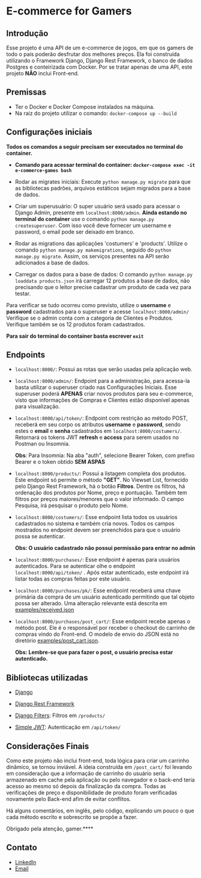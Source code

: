 # E-commerce for Gamers

## Introdução

Esse projeto é uma API de um e-commerce de jogos, em que os gamers de todo o país poderão desfrutar dos melhores preços. 
Ela foi construída utilizando o Framework Django, Django Rest Framework,
o banco de dados Postgres e conteirizada com Docker.
Por se tratar apenas de uma API, este projeto **NÃO** inclui Front-end.


## Premissas

- Ter o Docker e Docker Compose instalados na máquina.
- Na raiz do projeto utilizar o comando: `docker-compose up --build`


## Configurações iniciais

**Todos os comandos a seguir precisam ser executados no terminal do container.**

- **Comando para acessar terminal do container: `docker-compose exec -it e-commerce-games bash`**
  
- Rodar as migrates iniciais: Execute `python manage.py migrate` para que as bibliotecas padrões, arquivos estáticos sejam migrados para a base de dados. 

- Criar um superusuário: O super usuário será usado para acessar o Django Admin, presente em `localhost:8000/admin`. **Ainda estando no terminal do container** use o comando `python manage.py createsuperuser`. Com isso você deve fornecer um username e password, o email pode ser deixado em branco.

- Rodar as migrations das aplicações 'costumers' e 'products'.
  Utilize o comando `python manage.py makemigrations`, seguido do `python manage.py migrate`. Assim, os serviços presentes na API serão adicionados a base de dados.

- Carregar os dados para a base de dados: O comando `python manage.py loaddata products.json` irá carregar 12 produtos a base de dados, não precisando que o leitor precise cadastrar um produto de cada vez para testar.
  
Para verificar se tudo ocorreu como previsto, utilize o **username** e **password** cadastrados para o superuser e acesse `localhost:8000/admin/`
Verifique se o admin conta com a categoria de Clientes e Produtos. Verifique também se os 12 produtos foram cadastrados. 

**Para sair do terminal do container basta escrever `exit`**


## Endpoints

- `localhost:8000/`: Possui as rotas que serão usadas pela aplicação web.

- `localhost:8000/admin/`: Endpoint para a administração, para acessa-la basta utilizar o superuser criado nas Configurações Iniciais. Esse superuser poderá **APENAS** criar novos produtos para seu e-commerce, visto que informações de Compras e Clientes estão disponível apenas para visualização. 

- `localhost:8000/api/token/`: Endpoint com restrição ao método POST, receberá em seu corpo os atributos **username** e **password**, sendo estes o **email** e **senha** cadastrados em `localhost:8000/costumers/`. Retornará os tokens JWT **refresh** e **access** para serem usados no Postman ou Insomnia.

  **Obs**: Para Insomnia: Na aba "auth", selecione Bearer Token, com prefixo Bearer e o token obtido **SEM ASPAS**

- `localhost:8000/products/`: Possui a listagem completa dos produtos. Este endpoint só permite o método **"GET"**. No Viewset List, fornecido pelo Django Rest Framework, há o botão **Filtros**. Dentre os filtros, há ordenação dos produtos por Nome, preço e pontuação. Também tem filtros por preços maiores/menores que o valor informado. O campo Pesquisa, irá pesquisar o produto pelo Nome. 

- `localhost:8000/costumers/`: Esse endpoint lista todos os usuários cadastrados no sistema e também cria novos. Todos os campos mostrados no endpoint devem ser preenchidos para que o usuário possa se autenticar. 

  **Obs: O usuário cadastrado não possui permissão para entrar no admin**

- `localhost:8000/purchases/`: Esse endpoint é apenas para usuários autenticados. Para se autenticar olhe o endpoint `localhost:8000/api/token/` . Após estar autenticado, este endpoint irá listar todas as compras feitas por este usuário.

- `localhost:8000/purchases/pk/`: Esse endpoint receberá uma chave primária da compra de um usuário autenticado permitindo que tal objeto possa ser alterado. Uma alteração relevante está descrita em [examples/received.json](./examples/received.json)

- `localhost:8000/purchases/post_cart/`: Esse endpoint recebe apenas o método post. Ele é o responsável por receber o checkout do carrinho de compras vindo do Front-end. O modelo de envio do JSON está no diretório [examples/post_cart.json](./examples/post_cart.json).

  **Obs: Lembre-se que para fazer o post, o usuário precisa estar autenticado.**
  

## Bibliotecas utilizadas

- [Django](https://www.djangoproject.com/start/overview/)

- [Django Rest Framework](https://www.django-rest-framework.org/)

- [Django Filters](https://django-filter.readthedocs.io/en/stable/guide/usage.html): Filtros em `/products/`

- [Simple JWT](https://django-rest-framework-simplejwt.readthedocs.io/en/latest/): Autenticação em `/api/token/`


## Considerações Finais

Como este projeto não inclui front-end, toda lógica para criar um carrinho dinâmico, se tornou inviável. A ideia construída em `/post_cart/` foi levando em consideração que a informação de carrinho do usuário seria armazenado em cache pela aplicação ou pelo navegador e o back-end teria acesso ao mesmo só depois da finalização da compra. Todas as verificações de preço e disponibilidade de produto foram verificadas novamente pelo Back-end afim de evitar conflitos.

Há alguns comentários, em inglês, pelo código, explicando um pouco o que cada método escrito e sobrescrito se propõe a fazer.


Obrigado pela atenção, gamer.****


## Contato

- [LinkedIn](https://www.linkedin.com/in/lucas-martins-caetano/)
- [Email](mailto:lucas.caetano@aluno.unievangelica.edu.br)